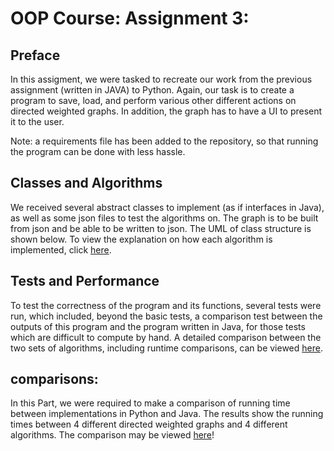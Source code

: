 # OOP Course: Assignment 3:
## Preface
In this assigment, we were tasked to recreate our work from the previous assignment (written in JAVA) to Python.
Again, our task is to create a program to save, load, and perform various other different actions on directed weighted
graphs. In addition, the graph has to have a UI to present it to the user.

Note: a requirements file has been added to the repository, so that running the program can be done with less hassle.

## Classes and Algorithms
We received several abstract classes to implement (as if interfaces in Java), as well as some json files to test the
algorithms on. The graph is to be built from json and be able to be written to json. The UML of class structure is
shown below. To view the explanation on how each algorithm is implemented, click [here](https://github.com/TalMalchi/Ex3_OOP/wiki/GraphAlgo).

## Tests and Performance
To test the correctness of the program and its functions, several tests were run, which included, beyond the basic
tests, a comparison test between the outputs of this program and the program written in Java, for those tests which are
difficult to compute by hand. A detailed comparison between the two sets of algorithms, including runtime comparisons,
can be viewed [here](https://github.com/TalMalchi/Ex3_OOP/wiki/Comparisons).

## comparisons:
In this Part,  we were required to make a comparison of running time between implementations in Python and Java.
The results show the running times between 4 different directed weighted graphs and 4 different algorithms.
The comparison may be viewed [here](https://github.com/TalMalchi/Ex3_OOP/wiki/Comparisons)!
